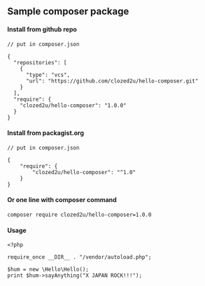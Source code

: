 ## Sample composer package

#### Install from github repo
```
// put in composer.json

{
  "repositories": [
    {
      "type": "vcs",
      "url": "https://github.com/clozed2u/hello-composer.git"
    }
  ],
  "require": {
    "clozed2u/hello-composer": "1.0.0"
  }
}
```

#### Install from packagist.org
```
// put in composer.json

{
    "require": {
        "clozed2u/hello-composer": "^1.0"
    }
}
```

#### Or one line with composer command
```
composer require clozed2u/hello-composer=1.0.0
```

#### Usage
```
<?php

require_once __DIR__ . "/vendor/autoload.php";

$hum = new \Hello\Hello();
print $hum->sayAnything("X JAPAN ROCK!!!");
```
